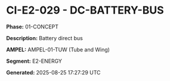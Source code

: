 # CI-E2-029 - DC-BATTERY-BUS

**Phase:** 01-CONCEPT

**Description:** Battery direct bus

**AMPEL:** AMPEL-01-TUW (Tube and Wing)

**Segment:** E2-ENERGY

**Generated:** 2025-08-25 17:27:29 UTC
